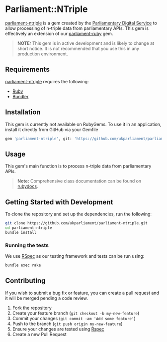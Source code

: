 # Parliament::NTriple

[parliament-ntriple](http://rubygems.org/gems/parliament-ntriple) is a gem created by the [Parliamentary Digital Service](https://www.parliament.uk/mps-lords-and-offices/offices/bicameral/parliamentary-digital-service/) to allow processing of n-triple data from parliamentary APIs.  This gem is effectively an extension of our [parliament-ruby](http://rubygems.org/gems/parliament-ruby) gem.

> **NOTE:** This gem is in active development and is likely to change at short notice. It is not recommended that you use this in any production environment.

## Requirements
[parliament-ntriple](http://github.com/ukparliament/parliament-ntriple) requires the following:
* [Ruby](https://www.ruby-lang.org/en/)
* [Bundler](http://http://bundler.io/)

## Installation

This gem is currently not available on RubyGems. To use it in an application, install it directly from GitHub via your Gemfile
```bash
gem 'parliament-ntriple', git: 'https://github.com/ukparliament/parliament-ntriple.git', branch: 'master'
```

## Usage

This gem's main function is to process n-triple data from parliamentary APIs.

> **Note:** Comprehensive class documentation can be found on [rubydocs](http://www.rubydoc.info/github/ukparliament/parliament-ntriple/master/file/README.md).

## Getting Started with Development
To clone the repository and set up the dependencies, run the following:
```bash
git clone https://github.com/ukparliament/parliament-ntriple.git
cd parliament-ntriple
bundle install
```

### Running the tests
We use [RSpec](http://rspec.info/) as our testing framework and tests can be run using:
```bash
bundle exec rake
```

## Contributing
If you wish to submit a bug fix or feature, you can create a pull request and it will be merged pending a code review.

1. Fork the repository
1. Create your feature branch (`git checkout -b my-new-feature`)
1. Commit your changes (`git commit -am 'Add some feature'`)
1. Push to the branch (`git push origin my-new-feature`)
1. Ensure your changes are tested using [Rspec](http://rspec.info/)
1. Create a new Pull Request
